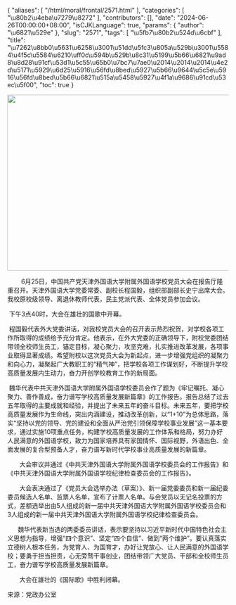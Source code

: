{
    "aliases": [
        "/html/moral/frontal/2571.html"
    ],
    "categories": [
        "\u80b2\u4eba\u7279\u8272"
    ],
    "contributors": [],
    "date": "2024-06-26T00:00:00+08:00",
    "isCJKLanguage": true,
    "params": {
        "author": "\u6821\u529e"
    },
    "slug": "2571",
    "tags": [
        "\u5fb7\u80b2\u524d\u6cbf"
    ],
    "title": "\u7262\u8bb0\u5631\u6258\u3001\u51dd\u5fc3\u805a\u529b\u3001\u5584\u4f5c\u5584\u6210\uff0c\u594b\u529b\u8c31\u5199\u5b66\u6821\u9ad8\u8d28\u91cf\u53d1\u5c55\u65b0\u7bc7\u7ae0\u2014\u2014\u2014\u4e2d\u5171\u5929\u6d25\u5916\u56fd\u8bed\u5927\u5b66\u9644\u5c5e\u5916\u56fd\u8bed\u5b66\u6821\u515a\u5458\u5927\u4f1a\u9686\u91cd\u53ec\u5f00",
    "toc": true
}


<img
    src="https://cdn.tfls.online/mirror/full/2313d9ffaf1fcebdce34b26289843a9450ab0dff.jpg"
    style="display:block;margin-left:auto;margin-right:auto;"
    decoding="async"
    fetchpriority="auto"
    loading="lazy"
    height="400"
    width="600"
/>




        6月25日，中国共产党天津外国语大学附属外国语学校党员大会在报告厅隆重召开。天津外国语大学党委常委、副校长程国毅，组织部副部长史宁出席大会。我校原校级领导、离退休教师代表，民主党派代表、全体党员参加会议。




  





  





 下午3点40时，大会在雄壮的国歌中开幕。




  





  





 程国毅代表外大党委讲话，对我校党员大会的召开表示热烈祝贺，对学校各项工作所取得的成绩给予充分肯定。他表示，在外大党委的正确领导下，附校党委团结带领全校师生员工，锚定目标，凝心聚力，攻坚克难，扎实推进改革发展，各项事业取得显著成绩。希望附校以这次党员大会为新起点，进一步增强党组织的凝聚力和向心力，凝聚起广大教职工的“精气神”，把学校各项工作谋划好，不断提升学校高质量发展内生动力，奋力开创学校教育工作的新局面。




  






 




 魏华代表中共天津外国语大学附属外国语学校委员会作了题为《牢记嘱托、凝心聚力、善作善成，奋力谱写学校高质量发展新篇章》的工作报告。报告总结了过去五年取得的主要成就和经验，并提出了未来五年的奋斗目标。未来五年，要把学校高质量发展作为生命线，突出内涵建设，推动改革创新，以“1+10”为总体思路，落实“坚持以党的领导、党的建设和全面从严治党引领保障学校事业发展”这一基本要求，通过实施10项重点任务，构建学校高质量发展的工作体系和格局，努力办好人民满意的外国语学校，致力为国家培养具有家国情怀、国际视野，外语出色、全面发展的复合型预备人才，奋力谱写新时代学校事业高质量发展的新篇章。




  




       大会审议并通过《中共天津外国语大学附属外国语学校委员会的工作报告》和《中共天津外国语大学附属外国语学校纪律检查委员会的工作报告》。

  





  






 




       大会表决通过了《党员大会选举办法（草案）》、新一届党委委员和新一届纪委委员候选人名单、监票人名单，宣布了计票人名单。与会党员以无记名投票的方式，差额选举出由5人组成的新一届中共天津外国语大学附属外国语学校委员会和3人组成的新一届中共天津外国语大学附属外国语学校纪律检查委员会。




  





      魏华代表新当选的两委委员讲话，表示要坚持以习近平新时代中国特色社会主义思想为指导，增强“四个意识”、坚定“四个自信”、做到“两个维护”。要认真落实立德树人根本任务，为党育人、为国育才，办好让党放心、让人民满意的外国语学校；要勇于担当担责，心无旁骛干事创业，团结带领广大党员、干部和全校师生员工，奋力谱写学校高质量发展新篇章。




  





       大会在雄壮的《国际歌》中胜利闭幕。





  





来源：党政办公室





  



